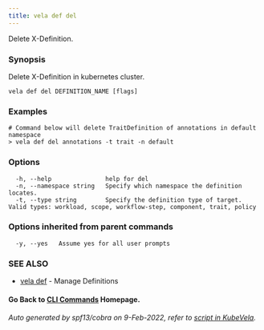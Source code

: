 ```yaml
---
title: vela def del
---
```


Delete X-Definition.

### Synopsis

Delete X-Definition in kubernetes cluster.

```
vela def del DEFINITION_NAME [flags]
```

### Examples

```
# Command below will delete TraitDefinition of annotations in default namespace
> vela def del annotations -t trait -n default
```

### Options

```
  -h, --help               help for del
  -n, --namespace string   Specify which namespace the definition locates.
  -t, --type string        Specify the definition type of target. Valid types: workload, scope, workflow-step, component, trait, policy
```

### Options inherited from parent commands

```
  -y, --yes   Assume yes for all user prompts
```

### SEE ALSO

* [vela def](vela_def)	 - Manage Definitions

#### Go Back to [CLI Commands](vela) Homepage.


###### Auto generated by spf13/cobra on 9-Feb-2022, refer to [script in KubeVela](https://github.com/oam-dev/kubevela/tree/master/hack/docgen).
